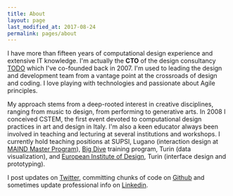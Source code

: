 ```yaml
---
title: About
layout: page
last_modified_at: 2017-08-24
permalink: pages/about
---
```


I have more than fifteen years of computational design experience and extensive IT knowledge. I'm actually the **CTO** of the design consultancy [TODO](https://todo.to.it/) which I've co-founded back in 2007. I'm used to leading the design and development team from a vantage point at the crossroads of design and coding. I love playing with technologies and passionate about Agile principles.

My approach stems from a deep-rooted interest in creative disciplines, ranging from music to design, from performing to generative arts. In 2008 I conceived CSTEM, the first event devoted to computational design practices in art and design in Italy. I'm also a keen educator always been involved in teaching and lecturing at several institutions and workshops. I currently hold teaching positions at SUPSI, Lugano (interaction design at [MAIND Master Program](https://www.maind.supsi.ch/)), [Big Dive](http://www.bigdive.eu/) training program, Turin (data visualization), and [European Institute of Design](http://www.ied.it/), Turin (interface design and prototyping).

I post updates on [Twitter](https://twitter.com/fabiofranchino), committing chunks of code on [Github](https://github.com/abusedmedia) and sometimes update professional info on [Linkedin](https://www.linkedin.com/in/abusedmedia/).

